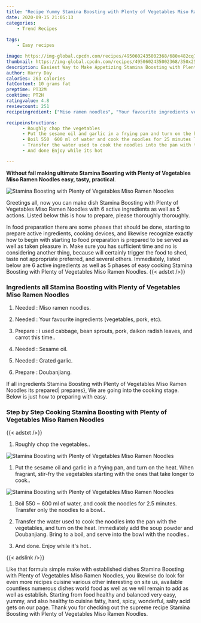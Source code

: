 ```yaml
---
title: "Recipe Yummy Stamina Boosting with Plenty of Vegetables Miso Ramen Noodles"
date: 2020-09-15 21:05:13
categories:
    - Trend Recipes
    
tags:
    - Easy recipes

image: https://img-global.cpcdn.com/recipes/4950602435002368/680x482cq70/stamina-boosting-with-plenty-of-vegetables-miso-ramen-noodles-recipe-main-photo.jpg
thumbnail: https://img-global.cpcdn.com/recipes/4950602435002368/350x250cq70/stamina-boosting-with-plenty-of-vegetables-miso-ramen-noodles-recipe-main-photo.jpg
description: Easiest Way to Make Appetizing Stamina Boosting with Plenty of Vegetables Miso Ramen Noodles with 6 ingredients and 5 stages of easy cooking.
author: Harry Day
calories: 263 calories
fatContent: 10 grams fat
preptime: PT32M
cooktime: PT2H
ratingvalue: 4.8
reviewcount: 251
recipeingredient: ["Miso ramen noodles", "Your favourite ingredients vegetables pork etc", "i used cabbage bean sprouts pork daikon radish leaves and carrot this time", "Sesame oil", "Grated garlic", "Doubanjiang"]

recipeinstructions: 
      - Roughly chop the vegetables 
      - Put the sesame oil and garlic in a frying pan and turn on the heat When fragrant stirfry the vegetables starting with the ones that take longer to cook 
      - Boil 550  600 ml of water and cook the noodles for 25 minutes Transfer only the noodles to a bowl 
      - Transfer the water used to cook the noodles into the pan with the vegetables and turn on the heat  Immediately add the soup powder and Doubanjiang Bring to a boil and serve into the bowl with the noodles 
      - And done Enjoy while its hot

---
```




**Without fail making ultimate Stamina Boosting with Plenty of Vegetables Miso Ramen Noodles easy, tasty, practical**. 


![Stamina Boosting with Plenty of Vegetables Miso Ramen Noodles](https://img-global.cpcdn.com/recipes/4950602435002368/680x482cq70/stamina-boosting-with-plenty-of-vegetables-miso-ramen-noodles-recipe-main-photo.jpg "Stamina Boosting with Plenty of Vegetables Miso Ramen Noodles")




Greetings all, now you can make dish Stamina Boosting with Plenty of Vegetables Miso Ramen Noodles with 6 active ingredients as well as 5 actions. Listed below this is how to prepare, please thoroughly thoroughly.

In food preparation there are some phases that should be done, starting to prepare active ingredients, cooking devices, and likewise recognize exactly how to begin with starting to food preparation is prepared to be served as well as taken pleasure in. Make sure you has sufficient time and no is considering another thing, because will certainly trigger the food to shed, taste not appropriate preferred, and several others. Immediately, listed below are 6 active ingredients as well as 5 phases of easy cooking Stamina Boosting with Plenty of Vegetables Miso Ramen Noodles.
{{< adstxt />}}

### Ingredients all Stamina Boosting with Plenty of Vegetables Miso Ramen Noodles


1. Needed  : Miso ramen noodles.

1. Needed  : Your favourite ingredients (vegetables, pork, etc).

1. Prepare  : i used cabbage, bean sprouts, pork, daikon radish leaves, and carrot this time..

1. Needed  : Sesame oil.

1. Needed  : Grated garlic.

1. Prepare  : Doubanjiang.



If all ingredients Stamina Boosting with Plenty of Vegetables Miso Ramen Noodles its prepared| prepares}, We are going into the cooking stage. Below is just how to preparing with easy.

### Step by Step Cooking Stamina Boosting with Plenty of Vegetables Miso Ramen Noodles

{{< adstxt />}}


1. Roughly chop the vegetables..



![Stamina Boosting with Plenty of Vegetables Miso Ramen Noodles](https://img-global.cpcdn.com/steps/5843591835418624/160x128cq70/stamina-boosting-with-plenty-of-vegetables-miso-ramen-noodles-recipe-step-1-photo.jpg" "Stamina Boosting with Plenty of Vegetables Miso Ramen Noodles")



1. Put the sesame oil and garlic in a frying pan, and turn on the heat. When fragrant, stir-fry the vegetables starting with the ones that take longer to cook..



![Stamina Boosting with Plenty of Vegetables Miso Ramen Noodles](https://img-global.cpcdn.com/steps/6296125024763904/160x128cq70/stamina-boosting-with-plenty-of-vegetables-miso-ramen-noodles-recipe-step-2-photo.jpg" "Stamina Boosting with Plenty of Vegetables Miso Ramen Noodles")



1. Boil 550 ~ 600 ml of water, and cook the noodles for 2.5 minutes. Transfer only the noodles to a bowl..



1. Transfer the water used to cook the noodles into the pan with the vegetables, and turn on the heat.  Immediately add the soup powder and Doubanjiang. Bring to a boil, and serve into the bowl with the noodles..



1. And done. Enjoy while it&#39;s hot..





{{< adslink />}}

Like that formula simple make with established dishes Stamina Boosting with Plenty of Vegetables Miso Ramen Noodles, you likewise do look for even more recipes cuisine various other interesting on site us, available countless numerous dishes world food as well as we will remain to add as well as establish. Starting from food healthy and balanced very easy, yummy, and also healthy to cuisine fatty, hard, spicy, wonderful, salty acid gets on our page. Thank you for checking out the supreme recipe Stamina Boosting with Plenty of Vegetables Miso Ramen Noodles.
